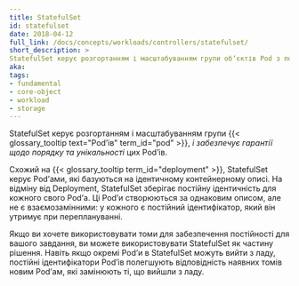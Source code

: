 ```yaml
---
title: StatefulSet
id: statefulset
date: 2018-04-12
full_link: /docs/concepts/workloads/controllers/statefulset/
short_description: >
StatefulSet керує розгортанням і масштабуванням групи обʼєктів Pod з постійним сховищем та постійними ідентифікаторами для кожного обʼєкта Pod.
aka: 
tags:
- fundamental
- core-object
- workload
- storage
---
```

 StatefulSet керує розгортанням і масштабуванням групи {{< glossary_tooltip text="Podʼів" term_id="pod" >}}, *і забезпечує гарантії щодо порядку та унікальності* цих Podʼів.

<!--more--> 

Схожий на {{< glossary_tooltip term_id="deployment" >}}, StatefulSet керує Podʼами, які базуються на ідентичному контейнерному описі. На відміну від Deployment, StatefulSet зберігає постійну ідентичність для кожного свого Podʼа. Ці Podʼи створюються за однаковим описом, але не є взаємозамінними: у кожного є постійний ідентифікатор, який він утримує при переплануванні.

Якщо ви хочете використовувати томи для забезпечення постійності для вашого завдання, ви можете використовувати StatefulSet як частину рішення. Навіть якщо окремі Podʼи в StatefulSet можуть вийти з ладу, постійні ідентифікатори Podʼів полегшують відповідність наявних томів новим Podʼам, які замінюють ті, що вийшли з ладу.
